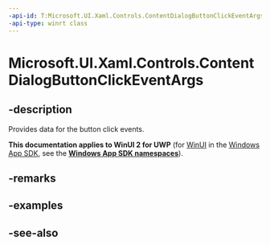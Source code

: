 ```yaml
---
-api-id: T:Microsoft.UI.Xaml.Controls.ContentDialogButtonClickEventArgs
-api-type: winrt class
---
```


<!-- Class syntax.
public class ContentDialogButtonClickEventArgs : Windows.UI.Xaml.Controls.IContentDialogButtonClickEventArgs
-->

# Microsoft.UI.Xaml.Controls.ContentDialogButtonClickEventArgs

## -description
Provides data for the button click events.

**This documentation applies to WinUI 2 for UWP** (for [WinUI](/windows/apps/winui/winui3/) in the [Windows App SDK](/windows/apps/windows-app-sdk/), see the **[Windows App SDK namespaces](/windows/windows-app-sdk/api/winrt/)**).

## -remarks

## -examples

## -see-also
